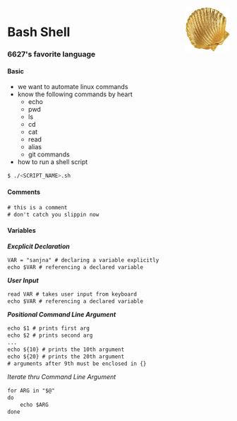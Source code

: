 
<img src="shell.jpg" align="right" width = 100 height=100>

# Bash Shell
### 6627's favorite language

#### Basic 
- we want to automate linux commands
- know the following commands by heart
    - echo
    - pwd
    - ls
    - cd
    - cat
    - read
    - alias
    - git commands
- how to run a shell script
```bash
$ ./<SCRIPT_NAME>.sh
```
#### Comments

```shell
# this is a comment
# don't catch you slippin now
```

#### Variables
<b><i>Excplicit Declaration</i></b>
```shell
VAR = "sanjna" # declaring a variable explicitly
echo $VAR # referencing a declared variable
```
<b><i>User Input</i></b>
```shell
read VAR # takes user input from keyboard
echo $VAR # referencing a declared variable
```
<b><i>Positional Command Line Argument</i></b>
```shell
echo $1 # prints first arg
echo $2 # prints second arg
...
echo ${10} # prints the 10th argument 
echo ${20} # prints the 20th argument
# arguments after 9th must be enclosed in {}
```
<i>Iterate thru Command Line Argument</i>
```shell
for ARG in "$@"
do
    echo $ARG
done
